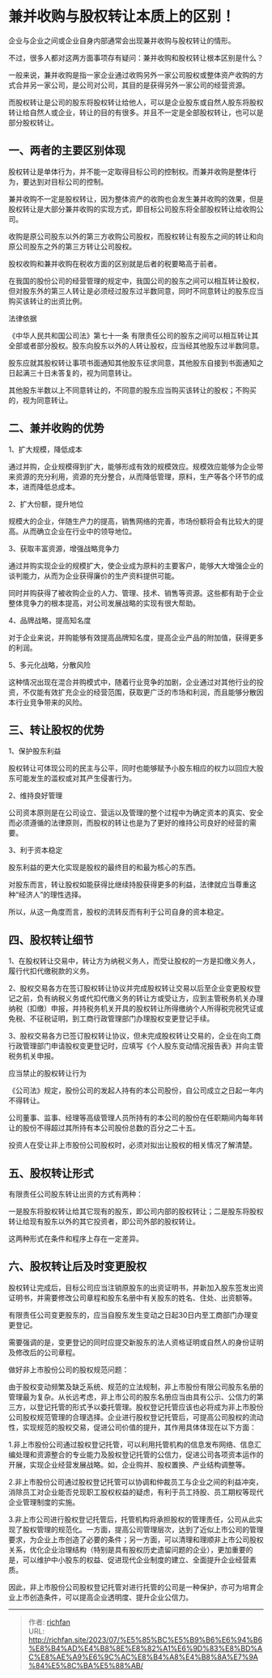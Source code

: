 # 兼并收购与股权转让本质上的区别！


企业与企业之间或企业自身内部通常会出现兼并收购与股权转让的情形。


不过，很多人都对这两方面事项存有疑问：兼并收购和股权转让根本区别是什么？


一般来说，兼并收购是指一家企业通过收购另外一家公司股权或整体资产收购的方式合并另一家公司，是公司对公司，其目的是获得另外一家公司的经营资源。


而股权转让是公司的股东将股权转让给他人，可以是企业股东或自然人股东将股权转让给自然人或企业，转让的目的有很多。并且不一定是全部股权转让，也可以是部分股权转让。


## 一、两者的主要区别体现



股权转让是单体行为，并不能一定取得目标公司的控制权。而兼并收购是整体行为，要达到对目标公司的控制。


兼并收购不一定是股权转让，因为整体资产的收购也会发生兼并收购的效果，但是股权转让是大部分兼并收购的实现方式，即目标公司股东将全部股权转让给收购公司。


收购是原公司股东以外的第三方收购公司股权，而股权转让有股东之间的转让和向原公司股东之外的第三方转让公司股权。


股权收购和兼并收购在税收方面的区别就是后者的税要略高于前者。


在我国的股份公司的经营管理的规定中，我国公司的股东之间可以相互转让股权，但对股东外的第三人转让是必须经过股东过半数同意，同时不同意转让的股东应当购买该转让的出资比例。

法律依据

《中华人民共和国公司法》第七十一条  有限责任公司的股东之间可以相互转让其全部或者部分股权。股东向股东以外的人转让股权，应当经其他股东过半数同意。

股东应就其股权转让事项书面通知其他股东征求同意，其他股东自接到书面通知之日起满三十日未答复的，视为同意转让。

其他股东半数以上不同意转让的，不同意的股东应当购买该转让的股权；不购买的，视为同意转让。



## 二、兼并收购的优势



1、扩大规模，降低成本



通过并购，企业规模得到扩大，能够形成有效的规模效应。规模效应能够为企业带来资源的充分利用，资源的充分整合，从而降低管理，原料，生产等各个环节的成本，进而降低总成本。



2、扩大份额，提升地位



规模大的企业，伴随生产力的提高，销售网络的完善，市场份额将会有比较大的提高。从而确立企业在行业中的领导地位。



3、获取丰富资源，增强战略竞争力



通过并购实现企业的规模扩大，使企业成为原料的主要客户，能够大大增强企业的谈判能力，从而为企业获得廉价的生产资料提供可能。


同时并购获得了被收购企业的人力、管理、技术、销售等资源。这些都有助于企业整体竞争力的根本提高，对公司发展战略的实现有很大帮助。


4、品牌战略，提高知名度



对于企业来说，并购能够有效提高品牌知名度，提高企业产品的附加值，获得更多的利润。



5、多元化战略，分散风险



这种情况出现在混合并购模式中，随着行业竞争的加剧，企业通过对其他行业的投资，不仅能有效扩充企业的经营范围，获取更广泛的市场和利润，而且能够分散因本行业竞争带来的风险。



## 三、转让股权的优势



1、保护股东利益



股权转让可体现公司的民主与公平，同时也能够赋予小股东相应的权力以回应大股东可能发生的滥权或对其产生侵害行为。



2、维持良好管理



公司资本原则是在公司设立、营运以及管理的整个过程中为确定资本的真实、安全而必须遵循的法律原则，而股权的转让也是为了更好的维持公司良好的经营的需要。



3、利于资本稳定



股东利益的更大化实现是股权的最终目的和最为核心的东西。



对股东而言，转让股权如能获得比继续持股获得更多的利益，法律就应当尊重这种“经济人”的理性选择。



所以，从这一角度而言，股权的流转反而有利于公司自身的资本稳定。



## 四、股权转让细节



1、在股权转让交易中，转让方为纳税义务人，而受让股权的一方是扣缴义务人，履行代扣代缴税款的义务。



2、股权交易各方在签订股权转让协议并完成股权转让交易以后至企业变更股权登记之前，负有纳税义务或代扣代缴义务的转让方或受让方，应到主管税务机关办理纳税（扣缴）申报，并持税务机关开具的股权转让所得缴纳个人所得税完税凭证或免税、不征税证明，到工商行政管理部门办理股权变更登记手续。



3、股权交易各方已签订股权转让协议，但未完成股权转让交易的，企业在向工商行政管理部门申请股权变更登记时，应填写《个人股东变动情况报告表》并向主管税务机关申报。



应当禁止的股权转让行为


《公司法》规定，股份公司的发起人持有的本公司股份，自公司成立之日起一年内不得转让。


公司董事、监事、经理等高级管理人员所持有的本公司的股份在任职期间内每年转让的股份不得超过其所持有本公司股份总数的百分之二十五。


投资人在受让非上市股份公司股权时，必须对拟出让股权的相关情况了解清楚。



## 五、股权转让形式



有限责任公司股东转让出资的方式有两种：



一是股东将股权转让给其它现有的股东，即公司内部的股权转让；二是股东将股权转让给现有股东以外的其它投资者，即公司外部的股权转让。



这两种形式在条件和程序上存在一定差异。



## 六、股权转让后及时变更股权



股权转让完成后，目标公司应当注销原股东的出资证明书，并新加入股东签发出资证明书，并需要修改公司章程和股东名册中有关股东的姓名、住处、出资额等。



有限责任公司变更股东的，应当自股东发生变动之日起30日内至工商部门办理变更登记。



需要强调的是，变更登记的同时应提交新股东的法人资格证明或自然人的身份证明及修改后的公司章程。



做好非上市股份公司的股权规范问题：



由于股权变动频繁及缺乏系统、规范的立法规制，非上市股份有限公司股东名册的管理最为复杂。从长远考虑，非上市公司的股东名册应当由具有公示、公信力的第三方，以登记托管的形式予以委托管理。股权登记托管应该也必将成为非上市股份公司股权规范管理的合理选择。企业进行股权登记托管后，可提高公司股权的流动性，实现规范的股权交易，促进公司价值的提升，其作用具体体现在以下方面：



1.非上市股份公司通过股权登记托管，可以利用托管机构的信息发布网络、信息汇编处理和资源整合的专业能力及股权登记托管的公信力，促进公司各项资本运作的开展，实现企业经营发展战略。如，企业购并、股权置换、产业结构调整等。



2.非上市股份公司通过股权登记托管可以协调和仲裁员工与企业之间的利益冲突，消除员工对企业能否兑现职工股权权益的疑虑，有利于员工持股、员工期权等现代企业管理制度的实施。



3.非上市公司进行股权登记托管后，托管机构将承担股权的管理责任，公司从此实现了股权管理的规范化。一方面，提高公司管理层次，达到了近似上市公司的管理要求，为企业上市创造了必要的条件；另一方面，可以清理和理顺非上市公司股权关系，优化企业治理结构（特别是具有股权历史遗留问题的企业），更加重要的是，可以维护中小股东的权益、促进现代企业制度的建立、全面提升企业经营素质。



因此，非上市股份公司股权登记托管对进行托管的公司是一种保护，亦可为培育企业上市创造条件，可以提高企业透明度、提升企业公信力。

---

> 作者: [richfan](https://richfan.site/)  
> URL: http://richfan.site/2023/07/%E5%85%BC%E5%B9%B6%E6%94%B6%E8%B4%AD%E4%B8%8E%E8%82%A1%E6%9D%83%E8%BD%AC%E8%AE%A9%E6%9C%AC%E8%B4%A8%E4%B8%8A%E7%9A%84%E5%8C%BA%E5%88%AB/  

